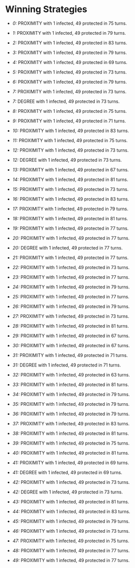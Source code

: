 # Winning Strategies

* _0:_ PROXIMITY with 1 infected, 49 protected in 75 turns.


* _1:_ PROXIMITY with 1 infected, 49 protected in 79 turns.


* _2:_ PROXIMITY with 1 infected, 49 protected in 83 turns.


* _3:_ PROXIMITY with 1 infected, 49 protected in 79 turns.


* _4:_ PROXIMITY with 1 infected, 49 protected in 69 turns.


* _5:_ PROXIMITY with 1 infected, 49 protected in 73 turns.


* _6:_ PROXIMITY with 1 infected, 49 protected in 79 turns.


* _7:_ PROXIMITY with 1 infected, 49 protected in 73 turns.


* _7:_ DEGREE with 1 infected, 49 protected in 73 turns.


* _8:_ PROXIMITY with 1 infected, 49 protected in 75 turns.


* _9:_ PROXIMITY with 1 infected, 49 protected in 71 turns.


* _10:_ PROXIMITY with 1 infected, 49 protected in 83 turns.


* _11:_ PROXIMITY with 1 infected, 49 protected in 75 turns.


* _12:_ PROXIMITY with 1 infected, 49 protected in 73 turns.


* _12:_ DEGREE with 1 infected, 49 protected in 73 turns.


* _13:_ PROXIMITY with 1 infected, 49 protected in 67 turns.


* _14:_ PROXIMITY with 1 infected, 49 protected in 81 turns.


* _15:_ PROXIMITY with 1 infected, 49 protected in 73 turns.


* _16:_ PROXIMITY with 1 infected, 49 protected in 83 turns.


* _17:_ PROXIMITY with 1 infected, 49 protected in 79 turns.


* _18:_ PROXIMITY with 1 infected, 49 protected in 81 turns.


* _19:_ PROXIMITY with 1 infected, 49 protected in 77 turns.


* _20:_ PROXIMITY with 1 infected, 49 protected in 77 turns.


* _20:_ DEGREE with 1 infected, 49 protected in 77 turns.


* _21:_ PROXIMITY with 1 infected, 49 protected in 77 turns.


* _22:_ PROXIMITY with 1 infected, 49 protected in 73 turns.


* _23:_ PROXIMITY with 1 infected, 49 protected in 77 turns.


* _24:_ PROXIMITY with 1 infected, 49 protected in 79 turns.


* _25:_ PROXIMITY with 1 infected, 49 protected in 77 turns.


* _26:_ PROXIMITY with 1 infected, 49 protected in 79 turns.


* _27:_ PROXIMITY with 1 infected, 49 protected in 73 turns.


* _28:_ PROXIMITY with 1 infected, 49 protected in 81 turns.


* _29:_ PROXIMITY with 1 infected, 49 protected in 67 turns.


* _30:_ PROXIMITY with 1 infected, 49 protected in 67 turns.


* _31:_ PROXIMITY with 1 infected, 49 protected in 71 turns.


* _31:_ DEGREE with 1 infected, 49 protected in 71 turns.


* _32:_ PROXIMITY with 1 infected, 49 protected in 63 turns.


* _33:_ PROXIMITY with 1 infected, 49 protected in 81 turns.


* _34:_ PROXIMITY with 1 infected, 49 protected in 79 turns.


* _35:_ PROXIMITY with 1 infected, 49 protected in 79 turns.


* _36:_ PROXIMITY with 1 infected, 49 protected in 79 turns.


* _37:_ PROXIMITY with 1 infected, 49 protected in 83 turns.


* _38:_ PROXIMITY with 1 infected, 49 protected in 81 turns.


* _39:_ PROXIMITY with 1 infected, 49 protected in 75 turns.


* _40:_ PROXIMITY with 1 infected, 49 protected in 81 turns.


* _41:_ PROXIMITY with 1 infected, 49 protected in 69 turns.


* _41:_ DEGREE with 1 infected, 49 protected in 69 turns.


* _42:_ PROXIMITY with 1 infected, 49 protected in 73 turns.


* _42:_ DEGREE with 1 infected, 49 protected in 73 turns.


* _43:_ PROXIMITY with 1 infected, 49 protected in 81 turns.


* _44:_ PROXIMITY with 1 infected, 49 protected in 83 turns.


* _45:_ PROXIMITY with 1 infected, 49 protected in 79 turns.


* _46:_ PROXIMITY with 1 infected, 49 protected in 73 turns.


* _47:_ PROXIMITY with 1 infected, 49 protected in 75 turns.


* _48:_ PROXIMITY with 1 infected, 49 protected in 77 turns.


* _49:_ PROXIMITY with 1 infected, 49 protected in 77 turns.


